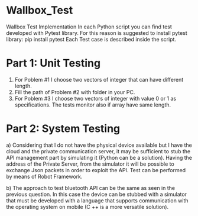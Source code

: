 # Wallbox_Test
Wallbox Test Implementation
In each Python script you can find test developed with Pytest library. For this reason is suggested to install pytest library: pip install pytest
Each Test case is described inside the script.

# Part 1: Unit Testing
1) For Poblem #1 I choose two vectors of integer that can have different length.
2) Fill the path of Problem #2 with folder in your PC.
3) For Poblem #3 I choose two vectors of integer with value 0 or 1 as specifications. The tests monitor also if array have same length.



# Part 2: System Testing
a) Considering that I do not have the physical device available but I have the cloud and the private communication server, it may be sufficient to stub the API management part by simulating it (Python can be a solution). Having the address of the Private Server, from the simulator it will be possible to exchange Json packets in order to exploit the API. Test can be performed by means of Robot Framework.

b) The approach to test bluetooth API can be the same as seen in the previous question. In this case the device can be stubbed with a simulator that must be developed with a language that supports communication with the operating system on mobile (C ++ is a more versatile solution). 

